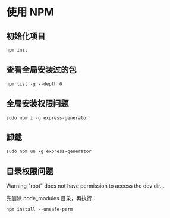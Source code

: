 # 使用 NPM

## 初始化项目

```
npm init
```

## 查看全局安装过的包

```
npm list -g --depth 0
```

## 全局安装权限问题

```
sudo npm i -g express-generator
```

## 卸载

```
sudo npm un -g express-generator
```

## 目录权限问题

Warning "root" does not have permission to access the dev dir...

先删除 node_modules 目录，再执行：

```
npm install --unsafe-perm
```
